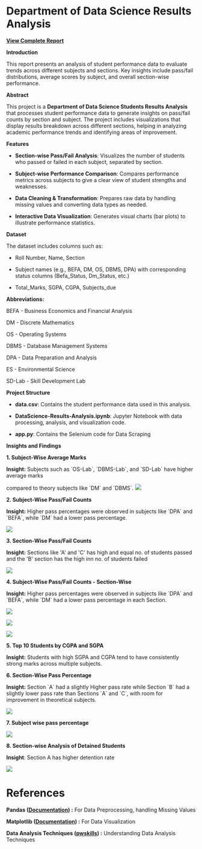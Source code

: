 # **Department of Data Science Results Analysis**

[**View Complete Report**](https://github.com/SrigadaAkshayKumar/Department-of-DataScience-Results-Analysis/blob/main/Project-Report.pdf)

**Introduction**

This report presents an analysis of student performance data to evaluate
trends across different subjects and sections. Key insights include
pass/fail distributions, average scores by subject, and overall
section-wise performance.

**Abstract**

This project is a **Department of Data Science Students Results Analysis** that
processes student performance data to generate insights on pass/fail
counts by section and subject. The project includes visualizations that
display results breakdown across different sections, helping in
analyzing academic performance trends and identifying areas of
improvement.

**Features**

- **Section-wise Pass/Fail Analysis**: Visualizes the number of
  students who passed or failed in each subject, separated by section.

- **Subject-wise Performance Comparison**: Compares performance
  metrics across subjects to give a clear view of student strengths
  and weaknesses.

- **Data Cleaning & Transformation**: Prepares raw data by handling
  missing values and converting data types as needed.

- **Interactive Data Visualization**: Generates visual charts (bar
  plots) to illustrate performance statistics.

**Dataset**

The dataset includes columns such as:

- Roll Number, Name, Section

- Subject names (e.g., BEFA, DM, OS, DBMS, DPA) with corresponding
  status columns (Befa_Status, Dm_Status, etc.)

- Total_Marks, SGPA, CGPA, Subjects_due

**Abbreviations:**

BEFA - Business Economics and Financial Analysis

DM - Discrete Mathematics

OS - Operating Systems

DBMS - Database Management Systems

DPA - Data Preparation and Analysis

ES - Environmental Science

SD-Lab - Skill Development Lab

**Project Structure**

- **data.csv**: Contains the student performance data used in this
  analysis.

- **DataScience-Results-Analysis.ipynb**: Jupyter Notebook with data
  processing, analysis, and visualization code.

- **app.py**: Contains the Selenium code for Data Scraping

**Insights and Findings**

**1. Subject-Wise Average Marks**

**Insight:** Subjects such as \`OS-Lab\`, \`DBMS-Lab\`, and \`SD-Lab\`
have higher average marks

compared to theory subjects like \`DM\` and \`DBMS\`.
![](media/image1.png)

**2. Subject-Wise Pass/Fail Counts**

**Insight:** Higher pass percentages were observed in subjects like
\`DPA\` and \`BEFA\`, while \`DM\` had a lower pass percentage.

![](media/image2.png)

**3. Section-Wise Pass/Fail Counts**

**Insight:** Sections like 'A' and 'C' has high and equal no. of
students passed and the 'B' section has the high inn no. of students
failed

![](media/image3.png)

**4. Subject-Wise Pass/Fail Counts - Section-Wise**

**Insight:** Higher pass percentages were observed in subjects like
\`DPA\` and \`BEFA\`, while \`DM\` had a lower pass percentage in each
Section.

![](media/image4.png)

![](media/image5.png)

![](media/image6.png)

**5. Top 10 Students by CGPA and SGPA**

**Insight:** Students with high SGPA and CGPA tend to have consistently
strong marks across multiple subjects.

**6. Section-Wise Pass Percentage**

**Insight:** Section \`A\` had a slightly Higher pass rate while Section
\`B\` had a slightly lower pass rate than Sections \`A\` and \`C\`, with
room for improvement in theoretical subjects.

![](media/image9.png)

**7. Subject wise pass percentage**

![](media/image10.png)

**8. Section-wise Analysis of Detained Students**

**Insight**: Section A has higher detention rate

![](media/image11.png)


# References

**Pandas ([**Documentation**](https://pandas.pydata.org/docs/user_guide/missing_data.html)) :** For Data Preprocessing, handling Missing Values

**Matplotlib ([**Documentation**](https://matplotlib.org/stable/plot_types/basic/index.html)) :** For Data Visualization

**Data Analysis Techniques ([**pwskills**](https://pwskills.com/blog/data-analysis-techniques-in-research-methods-tools-examples/)) :** Understanding Data Analysis Techniques
